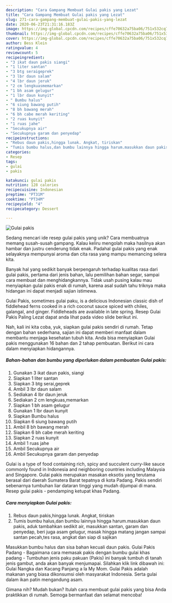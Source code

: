 ```yaml
---
description: "Cara Gampang Membuat Gulai pakis yang Lezat"
title: "Cara Gampang Membuat Gulai pakis yang Lezat"
slug: 271-cara-gampang-membuat-gulai-pakis-yang-lezat
date: 2020-06-23T21:31:16.183Z
image: https://img-global.cpcdn.com/recipes/cffe70632a75ba06/751x532cq70/gulai-pakis-foto-resep-utama.jpg
thumbnail: https://img-global.cpcdn.com/recipes/cffe70632a75ba06/751x532cq70/gulai-pakis-foto-resep-utama.jpg
cover: https://img-global.cpcdn.com/recipes/cffe70632a75ba06/751x532cq70/gulai-pakis-foto-resep-utama.jpg
author: Bess Klein
ratingvalue: 4
reviewcount: 5
recipeingredient:
- "3 ikat daun pakis siangi"
- "1 liter santan"
- "3 btg seraigeprek"
- "3 lbr daun salam"
- "4 lbr daun jeruk"
- "2 cm lengkuasmemarkan"
- "1 bh asam gelugur"
- "1 lbr daun kunyit"
- " Bumbu halus"
- "6 siung bawang putih"
- "8 bh bawang merah"
- "6 bh cabe merah keriting"
- "2 ruas kunyit"
- "1 ruas jahe"
- "Secukupnya air"
- "Secukupnya garam dan penyedap"
recipeinstructions:
- "Rebus daun pakis,hingga lunak. Angkat, tiriskan"
- "Tumis bumbu halus,dan bumbu lainnya hingga harum.masukkan daun pakis, aduk tambahkan sedikit air, masukkan santan, garam dan penyedap, beri juga asam gelugur, masak hingga matang jangan sampai santan pecah,tes rasa, angkat dan siap di sajikan"
categories:
- Resep
tags:
- gulai
- pakis

katakunci: gulai pakis 
nutrition: 128 calories
recipecuisine: Indonesian
preptime: "PT31M"
cooktime: "PT34M"
recipeyield: "4"
recipecategory: Dessert

---
```



![Gulai pakis](https://img-global.cpcdn.com/recipes/cffe70632a75ba06/751x532cq70/gulai-pakis-foto-resep-utama.jpg)

Sedang mencari ide resep gulai pakis yang unik? Cara membuatnya memang susah-susah gampang. Kalau keliru mengolah maka hasilnya akan hambar dan justru cenderung tidak enak. Padahal gulai pakis yang enak selayaknya mempunyai aroma dan cita rasa yang mampu memancing selera kita.

Banyak hal yang sedikit banyak berpengaruh terhadap kualitas rasa dari gulai pakis, pertama dari jenis bahan, lalu pemilihan bahan segar, sampai cara membuat dan menghidangkannya. Tidak usah pusing kalau mau menyiapkan gulai pakis enak di rumah, karena asal sudah tahu triknya maka hidangan ini dapat menjadi sajian istimewa.

Gulai Pakis, sometimes gulai paku, is a delicious Indonesian classic dish of fiddlehead ferns cooked in a rich coconut sauce spiced with chiles, galangal, and ginger. Fiddleheads are available in late spring. Resep Gulai Pakis Paling Lezat dapat anda lihat pada video slide berikut ini.


Nah, kali ini kita coba, yuk, siapkan gulai pakis sendiri di rumah. Tetap dengan bahan sederhana, sajian ini dapat memberi manfaat dalam membantu menjaga kesehatan tubuh kita. Anda bisa menyiapkan Gulai pakis menggunakan 16 bahan dan 2 tahap pembuatan. Berikut ini cara dalam menyiapkan hidangannya.

<!--inarticleads1-->

##### Bahan-bahan dan bumbu yang diperlukan dalam pembuatan Gulai pakis:

1. Gunakan 3 ikat daun pakis, siangi
1. Siapkan 1 liter santan
1. Siapkan 3 btg serai,geprek
1. Ambil 3 lbr daun salam
1. Sediakan 4 lbr daun jeruk
1. Sediakan 2 cm lengkuas,memarkan
1. Siapkan 1 bh asam gelugur
1. Gunakan 1 lbr daun kunyit
1. Siapkan  Bumbu halus
1. Siapkan 6 siung bawang putih
1. Ambil 8 bh bawang merah
1. Siapkan 6 bh cabe merah keriting
1. Siapkan 2 ruas kunyit
1. Ambil 1 ruas jahe
1. Ambil Secukupnya air
1. Ambil Secukupnya garam dan penyedap


Gulai is a type of food containing rich, spicy and succulent curry-like sauce commonly found in Indonesia and neighboring countries including Malaysia and Singapore. Gulai pakis merupakan masakan eksotis yang terutama berasal dari daerah Sumatera Barat tepatnya di kota Padang. Pakis sendiri sebenarnya tumbuhan liar dataran tinggi yang mudah dijumpai di mana. Resep gulai pakis - pendamping ketupat khas Padang. 

<!--inarticleads2-->

##### Cara menyiapkan Gulai pakis:

1. Rebus daun pakis,hingga lunak. Angkat, tiriskan
1. Tumis bumbu halus,dan bumbu lainnya hingga harum.masukkan daun pakis, aduk tambahkan sedikit air, masukkan santan, garam dan penyedap, beri juga asam gelugur, masak hingga matang jangan sampai santan pecah,tes rasa, angkat dan siap di sajikan


Masukkan bumbu halus dan sisa bahan kecuali daun pakis. Gulai Pakis Padang - Bagaimana cara memasak pakis dengan bumbu gulai khas padang - Tumbuhan jenis paku pakuan (Pakis) ini banyak tumbuh di tanah jenis gambut, anda akan banyak menjumapai. Silahkan klik link dibawah ini: Gulai Nangka dan Kacang Panjang a la My Mom. Gulai Pakis adalah makanan yang biasa dikonsumsi oleh masyarakat Indonesia. Serta gulai dalam ikan patin mengandung asam. 

Gimana nih? Mudah bukan? Itulah cara membuat gulai pakis yang bisa Anda praktikkan di rumah. Semoga bermanfaat dan selamat mencoba!

